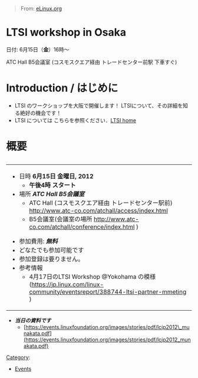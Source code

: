 > From: [eLinux.org](http://eLinux.org/LTSI_workshop_in_Osaka "http://eLinux.org/LTSI_workshop_in_Osaka")


# LTSI workshop in Osaka



日付: 6月15日（**金**）16時～

ATC Hall B5会議室 (コスモスクエア経由 トレードセンター前駅 下車すぐ)

# Introduction / はじめに

-   LTSI のワークショップを大阪で開催します！
    LTSIについて、その詳細を知る絶好の機会です！
-   LTSI については こちらを参照ください．[LTSI
    home](http://ltsi.linuxfoundation.org/)

# 概要

<table>
<caption> </caption>
<col width="100%" />
<tbody>
<tr class="odd">
<td align="left"><ul>
<li>日時 <strong>6月15日 金曜日, 2012</strong>
<ul>
<li><strong>午後4時 スタート</strong></li>
</ul></li>
<li>場所 <em><strong>ATC Hall B5会議室</strong></em>
<ul>
<li>ATC Hall (コスモスクエア経由 トレードセンター駅前) <a href="http://www.atc-co.com/atchall/access/index.html">http://www.atc-co.com/atchall/access/index.html</a></li>
<li>B5会議室(会議室の場所 <a href="http://www.atc-co.com/atchall/conference/index.html">http://www.atc-co.com/atchall/conference/index.html</a> )</li>
</ul></li>
</ul>
<ul>
<li>参加費用: <em><strong>無料</strong></em></li>
<li>どなたでも参加可能です</li>
<li>参加登録は要りません。</li>
<li>参考情報
<ul>
<li>4月17日のLTSI Workshop @Yokohama の模様 (<a href="https://jp.linux.com/linux-community/eventsreport/388744-ltsi-partner-mmeting">https://jp.linux.com/linux-community/eventsreport/388744-ltsi-partner-mmeting</a> )</li>
</ul></li>
</ul></td>
</tr>
</tbody>
</table>

-   ***当日の資料です***
    -   [https://events.linuxfoundation.org/images/stories/pdf/lcjp2012\_munakata.pdf](https://events.linuxfoundation.org/images/stories/pdf/lcjp2012_munakata.pdf)


[Category](http://eLinux.org/Special:Categories "Special:Categories"):

-   [Events](http://eLinux.org/Category:Events "Category:Events")

